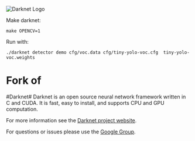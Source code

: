 ![Darknet Logo](http://pjreddie.com/media/files/darknet-black-small.png)


Make darknet: 

```make OPENCV=1```

Run with:

```./darknet detector demo cfg/voc.data cfg/tiny-yolo-voc.cfg  tiny-yolo-voc.weights```

# Fork of #

#Darknet#
Darknet is an open source neural network framework written in C and CUDA. It is fast, easy to install, and supports CPU and GPU computation.

For more information see the [Darknet project website](http://pjreddie.com/darknet).

For questions or issues please use the [Google Group](https://groups.google.com/forum/#!forum/darknet).
